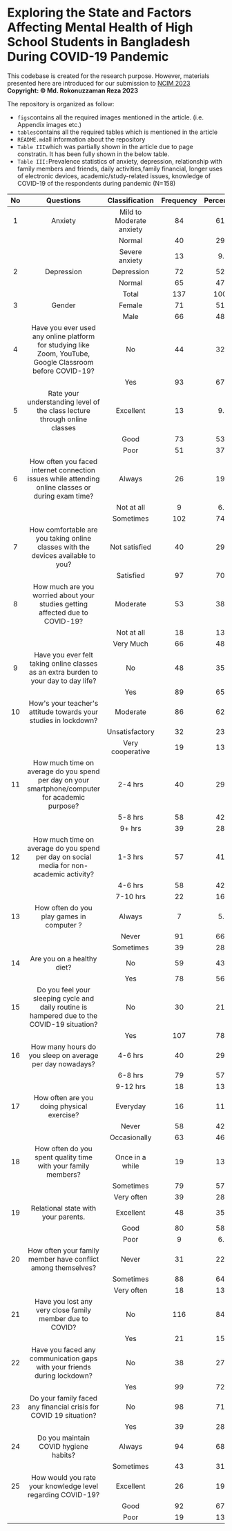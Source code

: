 # Exploring the State and Factors Affecting Mental Health of High School Students in Bangladesh During COVID-19 Pandemic
This codebase is created for the research purpose. However, materials presented here are introduced for our submission to [NCIM 2023](https://confncim.com/) <br>
**Copyright: © Md. Rokonuzzaman Reza 2023**

The repository is organized as follow:
* <code>figs</code>contains all the required images mentioned in the article. (i.e. Appendix images etc.)
* <code>tables</code>contains all the required tables which is mentioned in the article
* <code>README.md</code>all information about the repository
* <code>Table III</code>which was partially shown in the article due to page constratin. It has been fully shown in the below table.
* <code>Table III:</code>Prevalence statistics of anxiety, depression, relationship with family members and friends,
daily activities,family financial, longer uses of electronic devices, academic/study-related 
issues, knowledge of COVID-19 of the respondents during pandemic (N=158)


| No |                                                   Questions                                                   |       Classification       | Frequency | Percentage |
|:--:|:-------------------------------------------------------------------------------------------------------------:|:--------------------------:|:---------:|:----------:|
| 1  | Anxiety                                                                                                       | Mild to Moderate   anxiety | 84        | 61.3       |
|    |                                                                                                               | Normal                     | 40        | 29.2       |
|    |                                                                                                               | Severe anxiety             | 13        | 9.5        |
| 2  | Depression                                                                                                    | Depression                 | 72        | 52.6       |
|    |                                                                                                               | Normal                     | 65        | 47.4       |
|    |                                                                                                               | Total                      | 137       | 100.0      |
| 3  | Gender                                                                                                        | Female                     | 71        | 51.8       |
|    |                                                                                                               | Male                       | 66        | 48.2       |
| 4  | Have you ever used  any online platform for  studying like Zoom,  YouTube, Google Classroom  before COVID-19? | No                         | 44        | 32.1       |
|    |                                                                                                               | Yes                        | 93        | 67.9       |
| 5  | Rate your understanding  level of the class lecture through online  classes                                   | Excellent                  | 13        | 9.5        |
|    |                                                                                                               | Good                       | 73        | 53.3       |
|    |                                                                                                               | Poor                       | 51        | 37.2       |
| 6  | How often you faced  internet connection issues  while attending online classes or  during exam time?         | Always                     | 26        | 19.0       |
|    |                                                                                                               | Not at all                 | 9         | 6.6        |
|    |                                                                                                               | Sometimes                  | 102       | 74.5       |
| 7  | How comfortable are you taking online classes with the devices  available to you?                             | Not satisfied              | 40        | 29.2       |
|    |                                                                                                               | Satisfied                  | 97        | 70.8       |
| 8  | How much are you worried  about your studies getting  affected due to COVID-19?                               | Moderate                   | 53        | 38.7       |
|    |                                                                                                               | Not at all                 | 18        | 13.1       |
|    |                                                                                                               | Very Much                  | 66        | 48.2       |
| 9  | Have you ever felt  taking online classes as  an extra burden to your  day to day life?                       | No                         | 48        | 35.0       |
|    |                                                                                                               | Yes                        | 89        | 65.0       |
| 10 | How's your teacher's  attitude towards your  studies in lockdown?                                             | Moderate                   | 86        | 62.8       |
|    |                                                                                                               | Unsatisfactory             | 32        | 23.4       |
|    |                                                                                                               | Very cooperative           | 19        | 13.9       |
| 11 | How much time on average  do you spend per day on  your smartphone/computer  for academic purpose?            | 2-4 hrs                    | 40        | 29.2       |
|    |                                                                                                               | 5-8 hrs                    | 58        | 42.3       |
|    |                                                                                                               | 9+ hrs                     | 39        | 28.5       |
| 12 | How much time on average do you spend  per day on social media for non-academic activity?                     | 1-3 hrs                    | 57        | 41.6       |
|    |                                                                                                               | 4-6 hrs                    | 58        | 42.3       |
|    |                                                                                                               | 7-10 hrs                   | 22        | 16.1       |
| 13 | How often do you play games in computer ?                                                                     | Always                     | 7         | 5.1        |
|    |                                                                                                               | Never                      | 91        | 66.4       |
|    |                                                                                                               | Sometimes                  | 39        | 28.5       |
| 14 | Are you on a healthy diet?                                                                                    | No                         | 59        | 43.1       |
|    |                                                                                                               | Yes                        | 78        | 56.9       |
| 15 | Do you feel your sleeping  cycle and daily routine is hampered due to the  COVID-19 situation?                | No                         | 30        | 21.9       |
|    |                                                                                                               | Yes                        | 107       | 78.1       |
| 16 | How many hours do you sleep on average per day nowadays?                                                      | 4-6 hrs                    | 40        | 29.2       |
|    |                                                                                                               | 6-8 hrs                    | 79        | 57.7       |
|    |                                                                                                               | 9-12 hrs                   | 18        | 13.1       |
| 17 | How often are you doing physical exercise?                                                                    | Everyday                   | 16        | 11.7       |
|    |                                                                                                               | Never                      | 58        | 42.3       |
|    |                                                                                                               | Occasionally               | 63        | 46.0       |
| 18 | How often do you  spent quality time with your  family members?                                               | Once in a while            | 19        | 13.9       |
|    |                                                                                                               | Sometimes                  | 79        | 57.7       |
|    |                                                                                                               | Very often                 | 39        | 28.5       |
| 19  | Relational state with  your parents.                                      | Excellent      | 48        | 35.0       |
|     |                                                                           | Good           | 80        | 58.4       |
|     |                                                                           | Poor           | 9         | 6.6        |
| 20  | How often your family member have conflict among themselves?              | Never          | 31        | 22.6       |
|     |                                                                           | Sometimes      | 88        | 64.2       |
|     |                                                                           | Very often     | 18        | 13.1       |
| 21  | Have you lost any very close family member   due to COVID?                | No             | 116       | 84.7       |
|     |                                                                           | Yes            | 21        | 15.3       |
| 22  | Have you faced any communication gaps with your friends  during lockdown? | No             | 38        | 27.7       |
|     |                                                                           | Yes            | 99        | 72.3       |
| 23  | Do your family faced any financial crisis for COVID  19 situation?        | No             | 98        | 71.5       |
|     |                                                                           | Yes            | 39        | 28.5       |
| 24  | Do you maintain COVID  hygiene habits?                                    | Always         | 94        | 68.6       |
|     |                                                                           | Sometimes      | 43        | 31.4       |
| 25  | How would you rate your  knowledge level regarding  COVID-19?             | Excellent      | 26        | 19.0       |
|     |                                                                           | Good           | 92        | 67.2       |
|     |                                                                           | Poor           | 19        | 13.9       |
